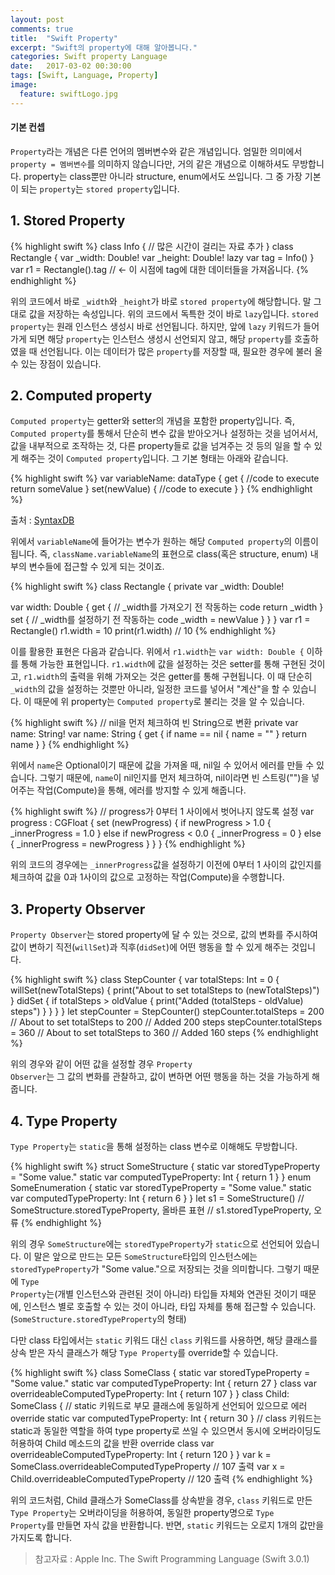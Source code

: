 ```yaml
---
layout: post
comments: true
title:  "Swift Property"
excerpt: "Swift의 property에 대해 알아봅니다."
categories: Swift property Language
date:   2017-03-02 00:30:00
tags: [Swift, Language, Property]
image:
  feature: swiftLogo.jpg
---
```



#### 기본 컨셉

<code>Property</code>라는 개념은 다른 언어의 멤버변수와 같은 개념입니다. 엄밀한 의미에서 <code>property = 멤버변수</code>를 의미하지 않습니다만, 거의 같은 개념으로 이해하셔도 무방합니다. property는 class뿐만 아니라 structure, enum에서도 쓰입니다. 그 중 가장 기본이 되는 <code>property</code>는 <code>stored property</code>입니다.

## 1. Stored Property

{% highlight swift %}
class Info {
  // 많은 시간이 걸리는 자료 추가
}
class Rectangle {
    var _width: Double!
    var _height: Double!
    lazy var tag = Info()
}
var r1 = Rectangle().tag // <- 이 시점에 tag에 대한 데이터들을 가져옵니다.
{% endhighlight %}

위의 코드에서 바로 <code>_width</code>와 <code>_height</code>가 바로 <code>stored property</code>에 해당합니다. 말 그대로 값을 저장하는 속성입니다. 위의 코드에서 독특한 것이 바로 <code>lazy</code>입니다. <code>stored property</code>는 원래 인스턴스 생성시 바로 선언됩니다. 하지만, 앞에 <code>lazy</code> 키워드가 들어가게 되면 해당 <code>property</code>는 인스턴스 생성시 선언되지 않고, 해당  <code>property</code>를 호출하였을 때 선언됩니다. 이는 데이터가 많은 <code>property</code>를 저장할 때, 필요한 경우에 불러 올 수 있는 장점이 있습니다.<!--_-->

## 2. Computed property

<code>Computed property</code>는 getter와 setter의 개념을 포함한 property입니다. 즉, <code>Computed property</code>를 통해서 단순히 변수 값을 받아오거나 설정하는 것을 넘어서서, 값을 내부적으로 조작하는 것, 다른 property들로 값을 넘겨주는 것 등의 일을 할 수 있게 해주는 것이 <code>Computed property</code>입니다. 그 기본 형태는 아래와 같습니다.

{% highlight swift %}
var variableName: dataType {
    get {
        //code to execute
        return someValue
    }
    set(newValue) {
        //code to execute
    }
}
{% endhighlight %}

출처 : <a href="https://syntaxdb.com/ref/swift/getters-setters">SyntaxDB</a>

위에서 <code>variableName</code>에 들어가는 변수가 원하는 해당 <code>Computed property</code>의 이름이 됩니다. 즉, <code>className.variableName</code>의 표현으로 class(혹은 structure, enum) 내부의 변수들에 접근할 수 있게 되는 것이죠.

{% highlight swift %}
class Rectangle {
  private var _width: Double!

  var width: Double {
    get {
      // _width를 가져오기 전 작동하는 code
      return _width
    } set {
      // _width를 설정하기 전 작동하는 code
      _width = newValue
    }
  }
}
var r1 = Rectangle()
r1.width = 10
print(r1.width) // 10
{% endhighlight %}

이를 활용한 표현은 다음과 같습니다. 위에서 <code>r1.width</code>는 <code>var width: Double {</code> 이하를 통해 가능한 표현입니다. <code>r1.width</code>에 값을 설정하는 것은 setter를 통해 구현된 것이고, <code>r1.width</code>의 출력을 위해 가져오는 것은 getter를 통해 구현됩니다. 이 때 단순히 <code>_width</code>의 값을 설정하는 것뿐만 아니라, 일정한 코드를 넣어서 "계산"을 할 수 있습니다. 이 때문에 위 property는 <code>Computed property</code>로 불리는 것을 알 수 있습니다.<!--_-->

{% highlight swift %}
// nil을 먼저 체크하여 빈 String으로 변환
private var name: String!
var name: String {
  get {
    if name == nil {
      name = ""
    }
    return name
  }
}
{% endhighlight %}

위에서 <code>name</code>은 Optional이기 때문에 값을 가져올 때, nil일 수 있어서 에러를 만들 수 있습니다. 그렇기 때문에, <code>name</code>이 nil인지를 먼저 체크하여, nil이라면 빈 스트링("")을 넣어주는 작업(Compute)을 통해, 에러를 방지할 수 있게 해줍니다.

{% highlight swift %}
// progress가 0부터 1 사이에서 벗어나지 않도록 설정
var progress : CGFloat {
    set (newProgress) {
        if newProgress > 1.0 {
            _innerProgress = 1.0
        } else if newProgress < 0.0 {
            _innerProgress = 0
        } else {
            _innerProgress = newProgress
        }
    }
}
{% endhighlight %}

위의 코드의 경우에는 <code>_innerProgress</code>값을 설정하기 이전에 0부터 1 사이의 값인지를 체크하여 값을 0과 1사이의 값으로 고정하는 작업(Compute)을 수행합니다.<!--_-->

## 3. Property Observer

<code>Property Observer</code>는 stored property에 달 수 있는 것으로, 값의 변화를 주시하여 값이 변하기 직전(<code>willSet</code>)과 직후(<code>didSet</code>)에 어떤 행동을 할 수 있게 해주는 것입니다.

{% highlight swift %}
class StepCounter {
    var totalSteps: Int = 0 {
        willSet(newTotalSteps) {
            print("About to set totalSteps to \(newTotalSteps)")
        }
        didSet {
            if totalSteps > oldValue  {
                print("Added \(totalSteps - oldValue) steps")
            }
        }
    }
}
let stepCounter = StepCounter()
stepCounter.totalSteps = 200
// About to set totalSteps to 200
// Added 200 steps
stepCounter.totalSteps = 360
// About to set totalSteps to 360
// Added 160 steps
{% endhighlight %}

위의 경우와 같이 어떤 값을 설정할 경우 <code>Property Observer</code>는 그 값의 변화를 관찰하고, 값이 변하면 어떤 행동을 하는 것을 가능하게 해줍니다.

## 4. Type Property

<code>Type Property</code>는 <code>static</code>을 통해 설정하는 class 변수로 이해해도 무방합니다.

{% highlight swift %}
struct SomeStructure {
    static var storedTypeProperty = "Some value."
    static var computedTypeProperty: Int {
        return 1
    }
}
enum SomeEnumeration {
    static var storedTypeProperty = "Some value."
    static var computedTypeProperty: Int {
        return 6
    }
}
let s1 = SomeStructure()
// SomeStructure.storedTypeProperty, 올바른 표현
// s1.storedTypeProperty, 오류
{% endhighlight %}

위의 경우 <code>SomeStructure</code>에는 <code>storedTypeProperty</code>가 <code>static</code>으로 선언되어 있습니다. 이 말은 앞으로 만드는 모든 <code>SomeStructure</code>타입의 인스턴스에는 <code>storedTypeProperty</code>가 "Some value."으로 저장되는 것을 의미합니다. 그렇기 때문에 <code>Type Property</code>는(개별 인스턴스와 관련된 것이 아니라) 타입들 자체와 연관된 것이기 때문에, 인스턴스 별로 호출할 수 있는 것이 아니라, 타입 자체를 통해 접근할 수 있습니다.(<code>SomeStructure.storedTypeProperty</code>의 형태)

다만 class 타입에서는 <code>static</code> 키워드 대신 <code>class</code> 키워드를 사용하면, 해당 클래스를 상속 받은 자식 클래스가 해당 <code>Type Property</code>를 override할 수 있습니다.

{% highlight swift %}
class SomeClass {
    static var storedTypeProperty = "Some value."
    static var computedTypeProperty: Int {
        return 27
    }
    class var overrideableComputedTypeProperty: Int {
        return 107
    }
}
class Child: SomeClass {
    // static 키워드로 부모 클래스에 동일하게 선언되어 있으므로 에러
    override static var computedTypeProperty: Int {
        return 30
    }
    // class 키워드는 static과 동일한 역할을 하여 type property로 쓰일 수 있으면서 동시에 오버라이딩도 허용하여 Child 메소드의 값을 반환
    override class var overrideableComputedTypeProperty: Int {
        return 120
    }
}
var k = SomeClass.overrideableComputedTypeProperty // 107 출력
var x = Child.overrideableComputedTypeProperty // 120 출력
{% endhighlight %}

위의 코드처럼, Child 클래스가 SomeClass를 상속받을 경우, <code>class</code> 키워드로 만든 <code>Type Property</code>는 오버라이딩을 허용하여, 동일한 property명으로 <code>Type Property</code>를 만들면 자식 값을 반환합니다. 반면, <code>static</code> 키워드는 오로지 1개의 값만을 가지도록 합니다.


> 참고자료 : Apple Inc. The Swift Programming Language (Swift 3.0.1)
